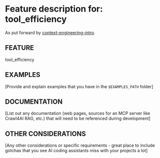 # Feature description for: tool_efficiency

As put forward by [context-engineering-intro](https://github.com/qte77/context-engineering-intro).

## FEATURE

tool_efficiency

## EXAMPLES

[Provide and explain examples that you have in the `$EXAMPLES_PATH` folder]

## DOCUMENTATION

[List out any documentation (web pages, sources for an MCP server like Crawl4AI RAG, etc.) that will need to be referenced during development]

## OTHER CONSIDERATIONS

[Any other considerations or specific requirements - great place to include gotchas that you see AI coding assistants miss with your projects a lot]

